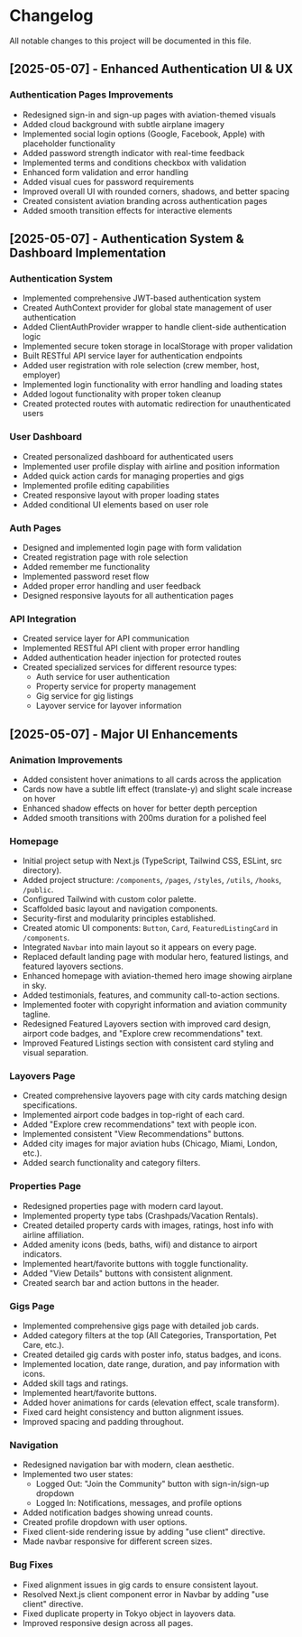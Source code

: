 # Changelog

All notable changes to this project will be documented in this file.

## [2025-05-07] - Enhanced Authentication UI & UX

### Authentication Pages Improvements
- Redesigned sign-in and sign-up pages with aviation-themed visuals
- Added cloud background with subtle airplane imagery
- Implemented social login options (Google, Facebook, Apple) with placeholder functionality
- Added password strength indicator with real-time feedback
- Implemented terms and conditions checkbox with validation
- Enhanced form validation and error handling
- Added visual cues for password requirements
- Improved overall UI with rounded corners, shadows, and better spacing
- Created consistent aviation branding across authentication pages
- Added smooth transition effects for interactive elements

## [2025-05-07] - Authentication System & Dashboard Implementation

### Authentication System
- Implemented comprehensive JWT-based authentication system
- Created AuthContext provider for global state management of user authentication
- Added ClientAuthProvider wrapper to handle client-side authentication logic
- Implemented secure token storage in localStorage with proper validation
- Built RESTful API service layer for authentication endpoints
- Added user registration with role selection (crew member, host, employer)
- Implemented login functionality with error handling and loading states
- Added logout functionality with proper token cleanup
- Created protected routes with automatic redirection for unauthenticated users

### User Dashboard
- Created personalized dashboard for authenticated users
- Implemented user profile display with airline and position information
- Added quick action cards for managing properties and gigs
- Implemented profile editing capabilities
- Created responsive layout with proper loading states
- Added conditional UI elements based on user role

### Auth Pages
- Designed and implemented login page with form validation
- Created registration page with role selection
- Added remember me functionality
- Implemented password reset flow
- Added proper error handling and user feedback
- Designed responsive layouts for all authentication pages

### API Integration
- Created service layer for API communication
- Implemented RESTful API client with proper error handling
- Added authentication header injection for protected routes
- Created specialized services for different resource types:
  - Auth service for user authentication
  - Property service for property management
  - Gig service for gig listings
  - Layover service for layover information

## [2025-05-07] - Major UI Enhancements

### Animation Improvements
- Added consistent hover animations to all cards across the application
- Cards now have a subtle lift effect (translate-y) and slight scale increase on hover
- Enhanced shadow effects on hover for better depth perception
- Added smooth transitions with 200ms duration for a polished feel

### Homepage
- Initial project setup with Next.js (TypeScript, Tailwind CSS, ESLint, src directory).
- Added project structure: `/components`, `/pages`, `/styles`, `/utils`, `/hooks`, `/public`.
- Configured Tailwind with custom color palette.
- Scaffolded basic layout and navigation components.
- Security-first and modularity principles established.
- Created atomic UI components: `Button`, `Card`, `FeaturedListingCard` in `/components`.
- Integrated `Navbar` into main layout so it appears on every page.
- Replaced default landing page with modular hero, featured listings, and featured layovers sections.
- Enhanced homepage with aviation-themed hero image showing airplane in sky.
- Added testimonials, features, and community call-to-action sections.
- Implemented footer with copyright information and aviation community tagline.
- Redesigned Featured Layovers section with improved card design, airport code badges, and "Explore crew recommendations" text.
- Improved Featured Listings section with consistent card styling and visual separation.

### Layovers Page
- Created comprehensive layovers page with city cards matching design specifications.
- Implemented airport code badges in top-right of each card.
- Added "Explore crew recommendations" text with people icon.
- Implemented consistent "View Recommendations" buttons.
- Added city images for major aviation hubs (Chicago, Miami, London, etc.).
- Added search functionality and category filters.

### Properties Page
- Redesigned properties page with modern card layout.
- Implemented property type tabs (Crashpads/Vacation Rentals).
- Created detailed property cards with images, ratings, host info with airline affiliation.
- Added amenity icons (beds, baths, wifi) and distance to airport indicators.
- Implemented heart/favorite buttons with toggle functionality.
- Added "View Details" buttons with consistent alignment.
- Created search bar and action buttons in the header.

### Gigs Page
- Implemented comprehensive gigs page with detailed job cards.
- Added category filters at the top (All Categories, Transportation, Pet Care, etc.).
- Created detailed gig cards with poster info, status badges, and icons.
- Implemented location, date range, duration, and pay information with icons.
- Added skill tags and ratings.
- Implemented heart/favorite buttons.
- Added hover animations for cards (elevation effect, scale transform).
- Fixed card height consistency and button alignment issues.
- Improved spacing and padding throughout.

### Navigation
- Redesigned navigation bar with modern, clean aesthetic.
- Implemented two user states:
  - Logged Out: "Join the Community" button with sign-in/sign-up dropdown
  - Logged In: Notifications, messages, and profile options
- Added notification badges showing unread counts.
- Created profile dropdown with user options.
- Fixed client-side rendering issue by adding "use client" directive.
- Made navbar responsive for different screen sizes.

### Bug Fixes
- Fixed alignment issues in gig cards to ensure consistent layout.
- Resolved Next.js client component error in Navbar by adding "use client" directive.
- Fixed duplicate property in Tokyo object in layovers data.
- Improved responsive design across all pages.
